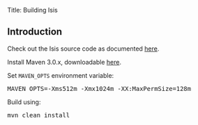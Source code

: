 Title: Building Isis

## Introduction

Check out the Isis source code as documented [here](using-git.html).

Install Maven 3.0.x, downloadable [here](http://maven.apache.org/download.html).

Set `MAVEN_OPTS` environment variable:

<pre>
MAVEN_OPTS=-Xms512m -Xmx1024m -XX:MaxPermSize=128m
</pre>


Build using:

<pre>
mvn clean install
</pre>
